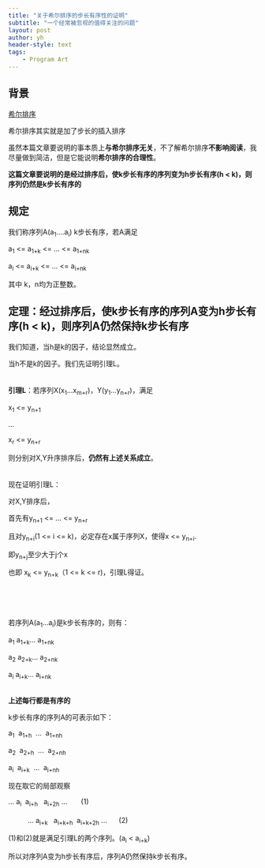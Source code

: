```yaml
---
title: "关于希尔排序的步长有序性的证明"
subtitle: "一个经常被忽视的值得关注的问题"
layout: post
author: yh
header-style: text
tags:
    - Program Art
---
```


## 背景
[希尔排序](https://baike.baidu.com/item/%E5%B8%8C%E5%B0%94%E6%8E%92%E5%BA%8F)

希尔排序其实就是加了步长的插入排序

虽然本篇文章要说明的事本质上**与希尔排序无关**，不了解希尔排序**不影响阅读**，我尽量做到简洁，但是它能说明**希尔排序的合理性**。

**这篇文章要说明的是经过排序后，使k步长有序的序列变为h步长有序(h < k)，则序列仍然是k步长有序的**

## 规定
我们称序列A(a<sub>1</sub>....a<sub>i</sub>) k步长有序，若A满足

a<sub>1</sub> <= a<sub>1+k</sub> <= ... <= a<sub>1+nk</sub>

a<sub>i</sub> <= a<sub>i+k</sub> <= ... <= a<sub>i+nk</sub>

其中 k，n均为正整数。   



## 定理：经过排序后，使k步长有序的序列A变为h步长有序(h < k)，则序列A仍然保持k步长有序

我们知道，当h是k的因子，结论显然成立。

当h不是k的因子。我们先证明引理L。
</br></br></br>
**引理L**：若序列X(x<sub>1</sub>...x<sub>m+r</sub>)，Y(y<sub>1</sub>...y<sub>n+r</sub>)，满足

x<sub>1</sub> <= y<sub>n+1</sub>

...

x<sub>r</sub> <= y<sub>n+r</sub>

则分别对X,Y升序排序后，**仍然有上述关系成立**。
</br></br></br>
现在证明引理L：

对X,Y排序后，

首先有y<sub>n+1</sub> <= ... <= y<sub>n+r</sub>

且对y<sub>n+i</sub>(1 <= i <= k)，必定存在x属于序列X，使得x 
<= y<sub>n+i</sub>.

即y<sub>n+j</sub>至少大于j个x

也即 x<sub>k</sub> <= y<sub>n+k</sub>（1 <= k <= r)，引理L得证。

</br></br></br>

若序列A(a<sub>1</sub>...a<sub>i</sub>)是k步长有序的，则有：

a<sub>1</sub>   a<sub>1+k</sub>...   a<sub>1+nk</sub>

a<sub>2</sub>   a<sub>2+k</sub>... a<sub>2+nk</sub>

a<sub>i</sub>  a<sub>i+k</sub>... a<sub>i+nk</sub>
</br></br>

**上述每行都是有序的**

k步长有序的序列A的可表示如下：

a<sub>1</sub>&nbsp;    a<sub>1+h</sub>&nbsp; ...&nbsp;    a<sub>1+nh</sub>

a<sub>2</sub>&nbsp;    a<sub>2+h</sub>&nbsp; ...&nbsp;  a<sub>2+nh</sub>

a<sub>i</sub>&nbsp;   a<sub>i+k</sub>&nbsp; ...&nbsp;  a<sub>i+nh</sub>

现在取它的局部观察

... a<sub>i</sub>&nbsp;  a<sub>i+h</sub> &nbsp; a<sub>i+2h</sub> ... &nbsp; &nbsp; &nbsp;  (1)
</br></br>
&nbsp; &nbsp; &nbsp; &nbsp; &nbsp; ... a<sub>i+k</sub> &nbsp; a<sub>i+k+h</sub>&nbsp;  a<sub>i+k+2h</sub> ...&nbsp; &nbsp; &nbsp; (2)

(1)和(2)就是满足引理L的两个序列。(a<sub>i</sub> < a<sub>i+k</sub>)

所以对序列A变为h步长有序后，序列A仍然保持k步长有序。